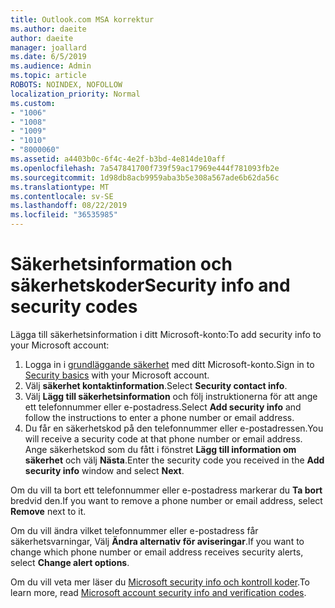 ```yaml
---
title: Outlook.com MSA korrektur
ms.author: daeite
author: daeite
manager: joallard
ms.date: 6/5/2019
ms.audience: Admin
ms.topic: article
ROBOTS: NOINDEX, NOFOLLOW
localization_priority: Normal
ms.custom:
- "1006"
- "1008"
- "1009"
- "1010"
- "8000060"
ms.assetid: a4403b0c-6f4c-4e2f-b3bd-4e814de10aff
ms.openlocfilehash: 7a547841700f739f59ac17969e444f781093fb2e
ms.sourcegitcommit: 1d98db8acb9959aba3b5e308a567ade6b62da56c
ms.translationtype: MT
ms.contentlocale: sv-SE
ms.lasthandoff: 08/22/2019
ms.locfileid: "36535985"
---
```

# <a name="security-info-and-security-codes"></a><span data-ttu-id="120cc-102">Säkerhetsinformation och säkerhetskoder</span><span class="sxs-lookup"><span data-stu-id="120cc-102">Security info and security codes</span></span>

<span data-ttu-id="120cc-103">Lägga till säkerhetsinformation i ditt Microsoft-konto:</span><span class="sxs-lookup"><span data-stu-id="120cc-103">To add security info to your Microsoft account:</span></span>

1. <span data-ttu-id="120cc-104">Logga in i [grundläggande säkerhet](https://account.microsoft.com/security) med ditt Microsoft-konto.</span><span class="sxs-lookup"><span data-stu-id="120cc-104">Sign in to [Security basics](https://account.microsoft.com/security) with your Microsoft account.</span></span>
1. <span data-ttu-id="120cc-105">Välj **säkerhet kontaktinformation**.</span><span class="sxs-lookup"><span data-stu-id="120cc-105">Select **Security contact info**.</span></span>
1. <span data-ttu-id="120cc-106">Välj **Lägg till säkerhetsinformation** och följ instruktionerna för att ange ett telefonnummer eller e-postadress.</span><span class="sxs-lookup"><span data-stu-id="120cc-106">Select **Add security info** and follow the instructions to enter a phone number or email address.</span></span>
1. <span data-ttu-id="120cc-107">Du får en säkerhetskod på den telefonnummer eller e-postadressen.</span><span class="sxs-lookup"><span data-stu-id="120cc-107">You will receive a security code at that phone number or email address.</span></span> <span data-ttu-id="120cc-108">Ange säkerhetskod som du fått i fönstret **Lägg till information om säkerhet** och välj **Nästa**.</span><span class="sxs-lookup"><span data-stu-id="120cc-108">Enter the security code you received in the **Add security info** window and select **Next**.</span></span>

<span data-ttu-id="120cc-109">Om du vill ta bort ett telefonnummer eller e-postadress markerar du **Ta bort** bredvid den.</span><span class="sxs-lookup"><span data-stu-id="120cc-109">If you want to remove a phone number or email address, select **Remove** next to it.</span></span>

<span data-ttu-id="120cc-110">Om du vill ändra vilket telefonnummer eller e-postadress får säkerhetsvarningar, Välj **Ändra alternativ för aviseringar**.</span><span class="sxs-lookup"><span data-stu-id="120cc-110">If you want to change which phone number or email address receives security alerts, select **Change alert options**.</span></span>

<span data-ttu-id="120cc-111">Om du vill veta mer läser du [Microsoft security info och kontroll koder](https://support.microsoft.com/help/12428/).</span><span class="sxs-lookup"><span data-stu-id="120cc-111">To learn more, read [Microsoft account security info and verification codes](https://support.microsoft.com/help/12428/).</span></span>